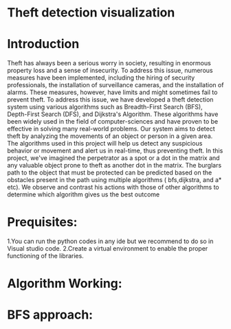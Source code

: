 # Theft detection visualization
# Introduction
Theft has always been a serious worry in society, resulting in enormous property loss
and a sense of insecurity. To address this issue, numerous measures have been
implemented, including the hiring of security professionals, the installation of
surveillance cameras, and the installation of alarms. These measures, however, have
limits and might sometimes fail to prevent theft.
To address this issue, we have developed a theft detection system using various
algorithms such as Breadth-First Search (BFS), Depth-First Search (DFS), and
Dijkstra's Algorithm. These algorithms have been widely used in the field of
computer-sciences and have proven to be effective in solving many real-world
problems.
Our system aims to detect theft by analyzing the movements of an object or person in a
given area. The algorithms used in this project will help us detect any suspicious
behavior or movement and alert us in real-time, thus preventing theft. In this project,
we've imagined the perpetrator as a spot or a dot in the matrix and any valuable object
prone to theft as another dot in the matrix. The burglars path to the object that must be
protected can be predicted based on the obstacles present in the path using multiple
algorithms ( bfs,dijkstra, and a* etc). We observe and contrast his actions with those of
other algorithms to determine which algorithm gives us the best outcome
# Prequisites:
1.You can run the python codes in any ide but we recommend to do so in Visual studio code.
2.Create a virtual environment to enable the proper functioning of the libraries.
# Algorithm Working:
# BFS approach:

